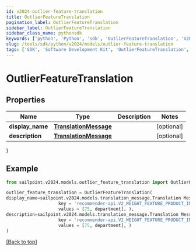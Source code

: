 ```yaml
---
id: v2024-outlier-feature-translation
title: OutlierFeatureTranslation
pagination_label: OutlierFeatureTranslation
sidebar_label: OutlierFeatureTranslation
sidebar_class_name: pythonsdk
keywords: ['python', 'Python', 'sdk', 'OutlierFeatureTranslation', 'V2024OutlierFeatureTranslation'] 
slug: /tools/sdk/python/v2024/models/outlier-feature-translation
tags: ['SDK', 'Software Development Kit', 'OutlierFeatureTranslation', 'V2024OutlierFeatureTranslation']
---
```


# OutlierFeatureTranslation


## Properties

Name | Type | Description | Notes
------------ | ------------- | ------------- | -------------
**display_name** | [**TranslationMessage**](translation-message) |  | [optional] 
**description** | [**TranslationMessage**](translation-message) |  | [optional] 
}

## Example

```python
from sailpoint.v2024.models.outlier_feature_translation import OutlierFeatureTranslation

outlier_feature_translation = OutlierFeatureTranslation(
display_name=sailpoint.v2024.models.translation_message.Translation Message(
                    key = 'recommender-api.V2_WEIGHT_FEATURE_PRODUCT_INTERPRETATION_HIGH', 
                    values = [75, department], ),
description=sailpoint.v2024.models.translation_message.Translation Message(
                    key = 'recommender-api.V2_WEIGHT_FEATURE_PRODUCT_INTERPRETATION_HIGH', 
                    values = [75, department], )
)

```
[[Back to top]](#) 


